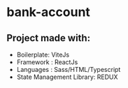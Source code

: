# bank-account

## Project made with:
- Boilerplate: ViteJs
- Framework : ReactJs
- Languages : Sass/HTML/Typescript
- State Management Library: REDUX
